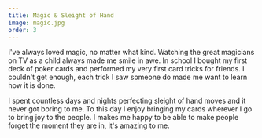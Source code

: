 ```yaml
---
title: Magic & Sleight of Hand
image: magic.jpg
order: 3
---
```


I've always loved magic, no matter what kind. Watching the great magicians on TV as a child always made me smile in awe. In school I bought my first deck of poker cards and performed my very first card tricks for friends. I couldn't get enough, each trick I saw someone do made me want to learn how it is done.

I spent countless days and nights perfecting sleight of hand moves and it never got boring to me. To this day I enjoy bringing my cards wherever I go to bring joy to the people. I makes me happy to be able to make people forget the moment they are in, it's amazing to me.